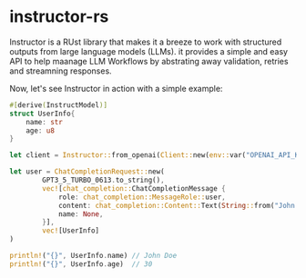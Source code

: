 # instructor-rs

Instructor is a RUst library that makes it a breeze to work with structured outputs from large language models (LLMs). it provides a simple and easy API to help maanage LLM Workflows by abstrating away validation, retries and streamning responses.

Now, let's see Instructor in action with a simple example:

```rust
#[derive(InstructModel)]
struct UserInfo{
    name: str
    age: u8
}

let client = Instructor::from_openai(Client::new(env::var("OPENAI_API_KEY").unwrap().to_string()));

let user = ChatCompletionRequest::new(
        GPT3_5_TURBO_0613.to_string(),
        vec![chat_completion::ChatCompletionMessage {
            role: chat_completion::MessageRole::user,
            content: chat_completion::Content::Text(String::from("John Doe is 30 years old")),
            name: None,
        }],
        vec![UserInfo]
)

println!("{}", UserInfo.name) // John Doe
println!("{}", UserInfo.age)  // 30
```
